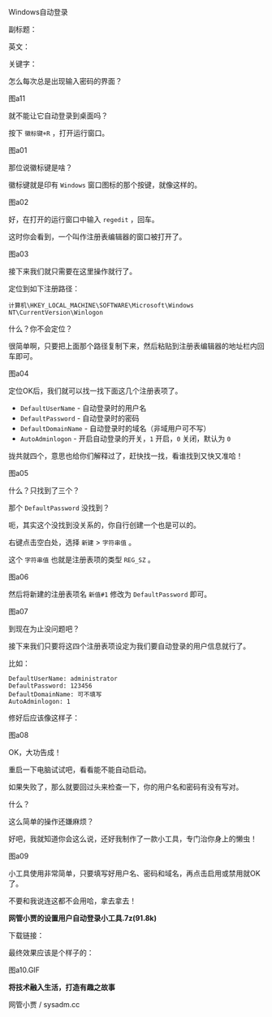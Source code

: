 Windows自动登录

副标题：

英文：

关键字：





怎么每次总是出现输入密码的界面？

图a11



就不能让它自动登录到桌面吗？





按下 `徽标键+R` ，打开运行窗口。

图a01



那位说徽标键是啥？

徽标键就是印有 `Windows` 窗口图标的那个按键，就像这样的。

图a02



好，在打开的运行窗口中输入 `regedit` ，回车。

这时你会看到，一个叫作注册表编辑器的窗口被打开了。

图a03



接下来我们就只需要在这里操作就行了。

定位到如下注册路径：

```
计算机\HKEY_LOCAL_MACHINE\SOFTWARE\Microsoft\Windows NT\CurrentVersion\Winlogon
```



什么？你不会定位？

很简单啊，只要把上面那个路径复制下来，然后粘贴到注册表编辑器的地址栏内回车即可。

图a04



定位OK后，我们就可以找一找下面这几个注册表项了。

* `DefaultUserName` - 自动登录时的用户名
* `DefaultPassword` - 自动登录时的密码
* `DefaultDomainName` - 自动登录时的域名（非域用户可不写）
* `AutoAdminlogon` - 开启自动登录的开关，`1` 开启，`0` 关闭，默认为 `0`



拢共就四个，意思也给你们解释过了，赶快找一找，看谁找到又快又准哈！

图a05



什么？只找到了三个？

那个 `DefaultPassword` 没找到？

呃，其实这个没找到没关系的，你自行创建一个也是可以的。



右键点击空白处，选择 `新建` > `字符串值` 。

这个 `字符串值` 也就是注册表项的类型 `REG_SZ` 。

图a06



然后将新建的注册表项名 `新值#1` 修改为 `DefaultPassword` 即可。

图a07



到现在为止没问题吧？

接下来我们只要将这四个注册表项设定为我们要自动登录的用户信息就行了。

比如：

```
DefaultUserName: administrator
DefaultPassword: 123456
DefaultDomainName: 可不填写
AutoAdminlogon: 1
```



修好后应该像这样子：

图a08



OK，大功告成！

重启一下电脑试试吧，看看能不能自动启动。

如果失败了，那么就要回过头来检查一下，你的用户名和密码有没有写对。



什么？

这么简单的操作还嫌麻烦？

好吧，我就知道你会这么说，还好我制作了一款小工具，专门治你身上的懒虫！

图a09



小工具使用非常简单，只要填写好用户名、密码和域名，再点击启用或禁用就OK了。

不要和我说连这都不会用哈，拿去拿去！



**网管小贾的设置用户自动登录小工具.7z(91.8k)**

下载链接：





最终效果应该是个样子的：

图a10.GIF





**将技术融入生活，打造有趣之故事**

网管小贾 / sysadm.cc